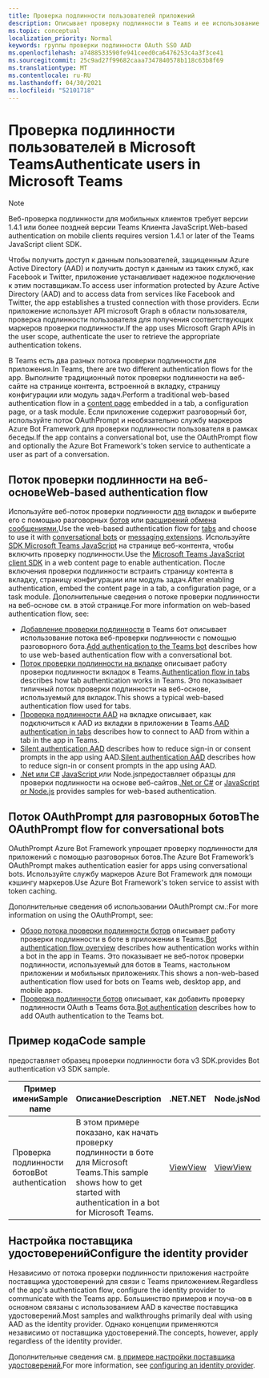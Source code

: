 ```yaml
---
title: Проверка подлинности пользователей приложений
description: Описывает проверку подлинности в Teams и ее использование в приложениях
ms.topic: conceptual
localization_priority: Normal
keywords: группы проверки подлинности OAuth SSO AAD
ms.openlocfilehash: a7488533590fe941ceed0ca6476253c4a3f3ce41
ms.sourcegitcommit: 25c9ad27f99682caaa7347840578b118c63b8f69
ms.translationtype: MT
ms.contentlocale: ru-RU
ms.lasthandoff: 04/30/2021
ms.locfileid: "52101718"
---
```

# <a name="authenticate-users-in-microsoft-teams"></a><span data-ttu-id="61cee-104">Проверка подлинности пользователей в Microsoft Teams</span><span class="sxs-lookup"><span data-stu-id="61cee-104">Authenticate users in Microsoft Teams</span></span>

> [!Note]
> <span data-ttu-id="61cee-105">Веб-проверка подлинности для мобильных клиентов требует версии 1.4.1 или более поздней версии Teams Клиента JavaScript.</span><span class="sxs-lookup"><span data-stu-id="61cee-105">Web-based authentication on mobile clients requires version 1.4.1 or later of the Teams JavaScript client SDK.</span></span>

<span data-ttu-id="61cee-106">Чтобы получить доступ к данным пользователей, защищенным Azure Active Directory (AAD) и получить доступ к данным из таких служб, как Facebook и Twitter, приложение устанавливает надежное подключение к этим поставщикам.</span><span class="sxs-lookup"><span data-stu-id="61cee-106">To access user information protected by Azure Active Directory (AAD) and to access data from services like Facebook and Twitter, the app establishes a trusted connection with those providers.</span></span> <span data-ttu-id="61cee-107">Если приложение использует API microsoft Graph в области пользователя, проверка подлинности пользователя для получения соответствующих маркеров проверки подлинности.</span><span class="sxs-lookup"><span data-stu-id="61cee-107">If the app uses Microsoft Graph APIs in the user scope, authenticate the user to retrieve the appropriate authentication tokens.</span></span>

<span data-ttu-id="61cee-108">В Teams есть два разных потока проверки подлинности для приложения.</span><span class="sxs-lookup"><span data-stu-id="61cee-108">In Teams, there are two different authentication flows for the app.</span></span> <span data-ttu-id="61cee-109">Выполните традиционный поток проверки [](~/tabs/how-to/create-tab-pages/content-page.md) подлинности на веб-сайте на странице контента, встроенной в вкладку, страницу конфигурации или модуль задач.</span><span class="sxs-lookup"><span data-stu-id="61cee-109">Perform a traditional web-based authentication flow in a [content page](~/tabs/how-to/create-tab-pages/content-page.md) embedded in a tab, a configuration page, or a task module.</span></span> <span data-ttu-id="61cee-110">Если приложение содержит разговорный бот, используйте поток OAuthPrompt и необязательно службу маркеров Azure Bot Framework для проверки подлинности пользователя в рамках беседы.</span><span class="sxs-lookup"><span data-stu-id="61cee-110">If the app contains a conversational bot, use the OAuthPrompt flow and optionally the Azure Bot Framework's token service to authenticate a user as part of a conversation.</span></span>

## <a name="web-based-authentication-flow"></a><span data-ttu-id="61cee-111">Поток проверки подлинности на веб-основе</span><span class="sxs-lookup"><span data-stu-id="61cee-111">Web-based authentication flow</span></span>

<span data-ttu-id="61cee-112">Используйте веб-поток проверки подлинности [для](~/tabs/what-are-tabs.md) вкладок и выберите его с помощью разговорных [ботов](~/bots/what-are-bots.md) или [расширений обмена сообщениями.](~/messaging-extensions/what-are-messaging-extensions.md)</span><span class="sxs-lookup"><span data-stu-id="61cee-112">Use the web-based authentication flow for [tabs](~/tabs/what-are-tabs.md) and choose to use it with [conversational bots](~/bots/what-are-bots.md) or [messaging extensions](~/messaging-extensions/what-are-messaging-extensions.md).</span></span> <span data-ttu-id="61cee-113">Используйте [SDK Microsoft Teams JavaScript](/javascript/api/overview/msteams-client) на странице веб-контента, чтобы включить проверку подлинности.</span><span class="sxs-lookup"><span data-stu-id="61cee-113">Use the [Microsoft Teams JavaScript client SDK](/javascript/api/overview/msteams-client) in a web content page to enable authentication.</span></span> <span data-ttu-id="61cee-114">После включения проверки подлинности встраить страницу контента в вкладку, страницу конфигурации или модуль задач.</span><span class="sxs-lookup"><span data-stu-id="61cee-114">After enabling authentication, embed the content page in a tab, a configuration page, or a task module.</span></span> <span data-ttu-id="61cee-115">Дополнительные сведения о потоке проверки подлинности на веб-основе см. в этой странице.</span><span class="sxs-lookup"><span data-stu-id="61cee-115">For more information on web-based authentication flow, see:</span></span>

* <span data-ttu-id="61cee-116">[Добавление проверки подлинности](~/bots/how-to/authentication/add-authentication.md) в Teams бот описывает использование потока веб-проверки подлинности с помощью разговорного бота.</span><span class="sxs-lookup"><span data-stu-id="61cee-116">[Add authentication to the Teams bot](~/bots/how-to/authentication/add-authentication.md) describes how to use web-based authentication flow with a conversational bot.</span></span>
* <span data-ttu-id="61cee-117">[Поток проверки подлинности на вкладке](~/tabs/how-to/authentication/auth-flow-tab.md) описывает работу проверки подлинности вкладок в Teams.</span><span class="sxs-lookup"><span data-stu-id="61cee-117">[Authentication flow in tabs](~/tabs/how-to/authentication/auth-flow-tab.md) describes how tab authentication works in Teams.</span></span> <span data-ttu-id="61cee-118">Это показывает типичный поток проверки подлинности на веб-основе, используемый для вкладок.</span><span class="sxs-lookup"><span data-stu-id="61cee-118">This shows a typical web-based authentication flow used for tabs.</span></span>
* <span data-ttu-id="61cee-119">[Проверка подлинности AAD](~/tabs/how-to/authentication/auth-tab-AAD.md) на вкладке описывает, как подключиться к AAD из вкладки в приложении в Teams.</span><span class="sxs-lookup"><span data-stu-id="61cee-119">[AAD authentication in tabs](~/tabs/how-to/authentication/auth-tab-AAD.md) describes how to connect to AAD from within a tab in the app in Teams.</span></span>
* <span data-ttu-id="61cee-120">[Silent authentication AAD](~/tabs/how-to/authentication/auth-silent-AAD.md) describes how to reduce sign-in or consent prompts in the app using AAD.</span><span class="sxs-lookup"><span data-stu-id="61cee-120">[Silent authentication AAD](~/tabs/how-to/authentication/auth-silent-AAD.md) describes how to reduce sign-in or consent prompts in the app using AAD.</span></span>
* <span data-ttu-id="61cee-121">[.Net или C#](https://github.com/OfficeDev/microsoft-teams-sample-complete-csharp) [JavaScript ](https://github.com/OfficeDev/microsoft-teams-sample-complete-node) или Node.jsпредоставляет образцы для проверки подлинности на основе веб-сайтов.</span><span class="sxs-lookup"><span data-stu-id="61cee-121">[.Net or C#](https://github.com/OfficeDev/microsoft-teams-sample-complete-csharp) or [JavaScript or Node.js](https://github.com/OfficeDev/microsoft-teams-sample-complete-node) provides samples for web-based authentication.</span></span>

## <a name="the-oauthprompt-flow-for-conversational-bots"></a><span data-ttu-id="61cee-122">Поток OAuthPrompt для разговорных ботов</span><span class="sxs-lookup"><span data-stu-id="61cee-122">The OAuthPrompt flow for conversational bots</span></span>

<span data-ttu-id="61cee-123">OAuthPrompt Azure Bot Framework упрощает проверку подлинности для приложений с помощью разговорных ботов.</span><span class="sxs-lookup"><span data-stu-id="61cee-123">The Azure Bot Framework’s OAuthPrompt makes authentication easier for apps using conversational bots.</span></span> <span data-ttu-id="61cee-124">Используйте службу маркеров Azure Bot Framework для помощи кэшингу маркеров.</span><span class="sxs-lookup"><span data-stu-id="61cee-124">Use Azure Bot Framework's token service to assist with token caching.</span></span>

<span data-ttu-id="61cee-125">Дополнительные сведения об использовании OAuthPrompt см.:</span><span class="sxs-lookup"><span data-stu-id="61cee-125">For more information on using the OAuthPrompt, see:</span></span>

* <span data-ttu-id="61cee-126">[Обзор потока проверки подлинности ботов](~/bots/how-to/authentication/auth-flow-bot.md) описывает работу проверки подлинности в боте в приложении в Teams.</span><span class="sxs-lookup"><span data-stu-id="61cee-126">[Bot authentication flow overview](~/bots/how-to/authentication/auth-flow-bot.md) describes how authentication works within a bot in the app in Teams.</span></span> <span data-ttu-id="61cee-127">Это показывает не веб-поток проверки подлинности, используемый для ботов в Teams, настольном приложении и мобильных приложениях.</span><span class="sxs-lookup"><span data-stu-id="61cee-127">This shows a non-web-based authentication flow used for bots on Teams web, desktop app, and mobile apps.</span></span>
* <span data-ttu-id="61cee-128">[Проверка подлинности ботов](~/bots/how-to/authentication/add-authentication.md) описывает, как добавить проверку подлинности OAuth в Teams бота.</span><span class="sxs-lookup"><span data-stu-id="61cee-128">[Bot authentication](~/bots/how-to/authentication/add-authentication.md) describes how to add OAuth authentication to the Teams bot.</span></span>

## <a name="code-sample"></a><span data-ttu-id="61cee-129">Пример кода</span><span class="sxs-lookup"><span data-stu-id="61cee-129">Code sample</span></span>

<span data-ttu-id="61cee-130">предоставляет образец проверки подлинности бота v3 SDK.</span><span class="sxs-lookup"><span data-stu-id="61cee-130">provides Bot authentication v3 SDK sample.</span></span>

| <span data-ttu-id="61cee-131">**Пример имени**</span><span class="sxs-lookup"><span data-stu-id="61cee-131">**Sample name**</span></span> | <span data-ttu-id="61cee-132">**Описание**</span><span class="sxs-lookup"><span data-stu-id="61cee-132">**Description**</span></span> | <span data-ttu-id="61cee-133">**.NET**</span><span class="sxs-lookup"><span data-stu-id="61cee-133">**.NET**</span></span> | <span data-ttu-id="61cee-134">**Node.js**</span><span class="sxs-lookup"><span data-stu-id="61cee-134">**Node.js**</span></span> | <span data-ttu-id="61cee-135">**Python**</span><span class="sxs-lookup"><span data-stu-id="61cee-135">**Python**</span></span> |
|---------------|------------|------------|-------------|---------------|
| <span data-ttu-id="61cee-136">Проверка подлинности ботов</span><span class="sxs-lookup"><span data-stu-id="61cee-136">Bot authentication</span></span> | <span data-ttu-id="61cee-137">В этом примере показано, как начать проверку подлинности в боте для Microsoft Teams.</span><span class="sxs-lookup"><span data-stu-id="61cee-137">This sample shows how to get started with authentication in a bot for Microsoft Teams.</span></span> | [<span data-ttu-id="61cee-138">View</span><span class="sxs-lookup"><span data-stu-id="61cee-138">View</span></span>](https://github.com/microsoft/BotBuilder-Samples/tree/master/samples/csharp_dotnetcore/46.teams-auth) | [<span data-ttu-id="61cee-139">View</span><span class="sxs-lookup"><span data-stu-id="61cee-139">View</span></span>](https://github.com/microsoft/BotBuilder-Samples/tree/master/samples/javascript_nodejs/46.teams-auth) | [<span data-ttu-id="61cee-140">View</span><span class="sxs-lookup"><span data-stu-id="61cee-140">View</span></span>](https://github.com/microsoft/BotBuilder-Samples/tree/main/samples/python/46.teams-auth) |

## <a name="configure-the-identity-provider"></a><span data-ttu-id="61cee-141">Настройка поставщика удостоверений</span><span class="sxs-lookup"><span data-stu-id="61cee-141">Configure the identity provider</span></span>

<span data-ttu-id="61cee-142">Независимо от потока проверки подлинности приложения настройте поставщика удостоверений для связи с Teams приложением.</span><span class="sxs-lookup"><span data-stu-id="61cee-142">Regardless of the app's authentication flow, configure the identity provider to communicate with the Teams app.</span></span> <span data-ttu-id="61cee-143">Большинство примеров и поуча-ов в основном связаны с использованием AAD в качестве поставщика удостоверений.</span><span class="sxs-lookup"><span data-stu-id="61cee-143">Most samples and walkthroughs primarily deal with using AAD as the identity provider.</span></span> <span data-ttu-id="61cee-144">Однако концепции применяются независимо от поставщика удостоверений.</span><span class="sxs-lookup"><span data-stu-id="61cee-144">The concepts, however, apply regardless of the identity provider.</span></span>

<span data-ttu-id="61cee-145">Дополнительные сведения см. [в примере настройки поставщика удостоверений.](~/concepts/authentication/configure-identity-provider.md)</span><span class="sxs-lookup"><span data-stu-id="61cee-145">For more information, see [configuring an identity provider](~/concepts/authentication/configure-identity-provider.md).</span></span>

